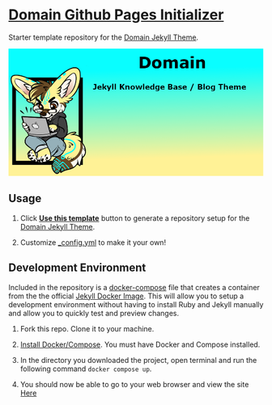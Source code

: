 # [Domain Github Pages Initializer](https://lumunix.github.io/Domain-Github-Pages-Initializer/)
Starter template repository for the [Domain Jekyll Theme](https://github.com/Lumunix/Domain). 

![Project-Banner](/readme/project-banner.png)


## Usage

1. Click [**Use this template**](https://github.com/Lumunix/domain-github-pages-initializer/generate) button to generate a repository setup for the
[Domain Jekyll Theme](https://github.com/Lumunix/Domain).

2. Customize [_config.yml](https://github.com/Lumunix/Domain-Github-Pages-Initializer/blob/main/_config.yml) to make it your own!

## Development Environment
Included in the repository is a [docker-compose](./docker-compose.yml) file that creates a container from the the official [Jekyll Docker Image](https://hub.docker.com/r/jekyll/jekyll/). This will allow you to setup a development environment without having to install Ruby and Jekyll manually and allow you to quickly test and preview changes.


1. Fork this repo. Clone it to your machine.

2. [Install Docker/Compose](https://docs.docker.com/compose/install/). You must have Docker and Compose installed.

3. In the directory you downloaded the project, open terminal and run the following command `docker compose up`.

4. You should now be able to go to your web browser and view the site [Here](http://127.0.0.1:4000/)
